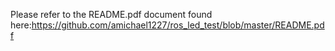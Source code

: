 Please refer to the README.pdf document found here:https://github.com/amichael1227/ros_led_test/blob/master/README.pdf
